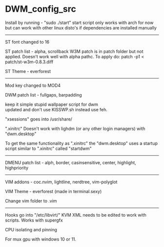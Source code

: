 # DWM_config_src

Install by running - "sudo ./start"
start script only works with arch for now but can work with other linux disto's 
if dependencies are installed manually 

------------------------------------
ST font changed to 16  

ST patch list - alpha, scrollback
W3M patch is in patch folder but not applied. Doesn't work well with alpha pathc.
To apply do:
patch -p1 < patch/st-w3m-0.8.3.diff

ST Theme - everforest

------------------------------------
Mod key changed to MOD4  

DWM patch list - fullgaps, barpadding

keep it simple stupid wallpaper script for dwm  
updated and don't use KISSWP.sh instead use feh.

"xsessions" goes into /usr/share/

".xinitrc" Doesn't work with lighdm (or any other login managers) with "dwm.desktop"

To get the same functionality as ".xinitrc" the "dwm.desktop" uses a startup script similar to ".xinitrc" called "startdwm"

------------------------------------
DMENU patch list - alph, border, casinsensitive, center, highlight, highpriority

------------------------------------
VIM addons - coc.nvim, lightline, nerdtree, vim-polyglot

VIM Theme - everforest (made in terminal.sexy)

Change vim folder to .vim

------------------------------------
Hooks go into "/etc/libvirt/"
KVM XML needs to be edited to work with scripts. Works with supergfx

CPU isolating and pinning

For mux gpu with windows 10 or 11. 
